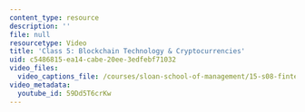 ```yaml
---
content_type: resource
description: ''
file: null
resourcetype: Video
title: 'Class 5: Blockchain Technology & Cryptocurrencies'
uid: c5486815-ea14-cabe-20ee-3edfebf71032
video_files:
  video_captions_file: /courses/sloan-school-of-management/15-s08-fintech-shaping-the-financial-world-spring-2020/class-5-blockchain-technology-cryptocurrencies/class-5-blockchain-technology-cryptocurrencies/59Dd5T6crKw.vtt
video_metadata:
  youtube_id: 59Dd5T6crKw
---
```

